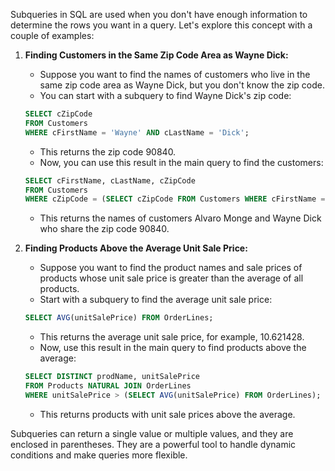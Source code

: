 Subqueries in SQL are used when you don't have enough information to determine the rows you want in a query. Let's explore this concept with a couple of examples:

1. **Finding Customers in the Same Zip Code Area as Wayne Dick:**
   - Suppose you want to find the names of customers who live in the same zip code area as Wayne Dick, but you don't know the zip code.
   - You can start with a subquery to find Wayne Dick's zip code:

    ```sql
    SELECT cZipCode
    FROM Customers
    WHERE cFirstName = 'Wayne' AND cLastName = 'Dick';
    ```

   - This returns the zip code 90840.
   - Now, you can use this result in the main query to find the customers:

    ```sql
    SELECT cFirstName, cLastName, cZipCode
    FROM Customers
    WHERE cZipCode = (SELECT cZipCode FROM Customers WHERE cFirstName = 'Wayne' AND cLastName = 'Dick');
    ```

   - This returns the names of customers Alvaro Monge and Wayne Dick who share the zip code 90840.

2. **Finding Products Above the Average Unit Sale Price:**
   - Suppose you want to find the product names and sale prices of products whose unit sale price is greater than the average of all products.
   - Start with a subquery to find the average unit sale price:

    ```sql
    SELECT AVG(unitSalePrice) FROM OrderLines;
    ```

   - This returns the average unit sale price, for example, 10.621428.
   - Now, use this result in the main query to find products above the average:

    ```sql
    SELECT DISTINCT prodName, unitSalePrice
    FROM Products NATURAL JOIN OrderLines
    WHERE unitSalePrice > (SELECT AVG(unitSalePrice) FROM OrderLines);
    ```

   - This returns products with unit sale prices above the average.

Subqueries can return a single value or multiple values, and they are enclosed in parentheses. They are a powerful tool to handle dynamic conditions and make queries more flexible.